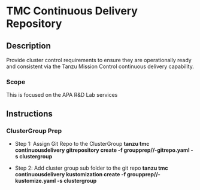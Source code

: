 # TMC Continuous Delivery Repository

## Description
Provide cluster control requirements to ensure they are operationally ready and consistent via the Tanzu Mission Control continuous delivery capability. 

### Scope
This is focused on the APA R&D Lab services 


## Instructions

### ClusterGroup Prep

- Step 1: Assign Git Repo to the ClusterGroup
**tanzu tmc continuousdelivery gitrepository create -f groupprep/<groupname>/<groupname>-gitrepo.yaml -s clustergroup**

- Step 2: Add cluster group sub folder to the git repo
**tanzu tmc continuousdelivery kustomization create -f groupprep/<groupname>/<groupname>-kustomize.yaml -s clustergroup**



